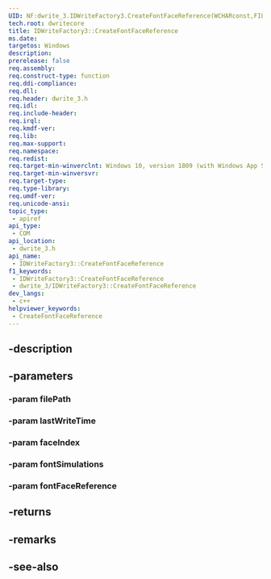 ```yaml
---
UID: NF:dwrite_3.IDWriteFactory3.CreateFontFaceReference(WCHARconst,FILETIMEconst,UINT32,DWRITE_FONT_SIMULATIONS,IDWriteFontFaceReference)
tech.root: dwritecore
title: IDWriteFactory3::CreateFontFaceReference
ms.date: 
targetos: Windows
description: 
prerelease: false
req.assembly: 
req.construct-type: function
req.ddi-compliance: 
req.dll: 
req.header: dwrite_3.h
req.idl: 
req.include-header: 
req.irql: 
req.kmdf-ver: 
req.lib: 
req.max-support: 
req.namespace: 
req.redist: 
req.target-min-winverclnt: Windows 10, version 1809 (with Windows App SDK 0.5 or later)
req.target-min-winversvr: 
req.target-type: 
req.type-library: 
req.umdf-ver: 
req.unicode-ansi: 
topic_type:
 - apiref
api_type:
 - COM
api_location:
 - dwrite_3.h
api_name:
 - IDWriteFactory3::CreateFontFaceReference
f1_keywords:
 - IDWriteFactory3::CreateFontFaceReference
 - dwrite_3/IDWriteFactory3::CreateFontFaceReference
dev_langs:
 - c++
helpviewer_keywords:
 - CreateFontFaceReference
---
```


## -description

## -parameters

### -param filePath

### -param lastWriteTime

### -param faceIndex

### -param fontSimulations

### -param fontFaceReference

## -returns

## -remarks

## -see-also

